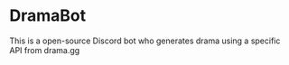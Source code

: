 # DramaBot
This is a open-source Discord bot who generates drama using a specific API from drama.gg
